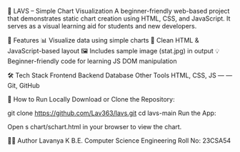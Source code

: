 🧮 LAVS – Simple Chart Visualization
A beginner-friendly web-based project that demonstrates static chart creation using HTML, CSS, and JavaScript. It serves as a visual learning aid for students and new developers.

📌 Features
📊 Visualize data using simple charts
🧾 Clean HTML & JavaScript-based layout
🖼️ Includes sample image (stat.jpg) in output
💡 Beginner-friendly code for learning JS DOM manipulation

🛠️ Tech Stack
Frontend	Backend	Database	Other Tools
HTML, CSS, JS	—	—	Git, GitHub

🚀 How to Run Locally
Download or Clone the Repository:

git clone https://github.com/Lav363/lavs.git
cd lavs-main
Run the App:

Open s chart/schart.html in your browser to view the chart.

🧑‍🎓 Author
Lavanya K
B.E. Computer Science Engineering
Roll No: 23CSA54

